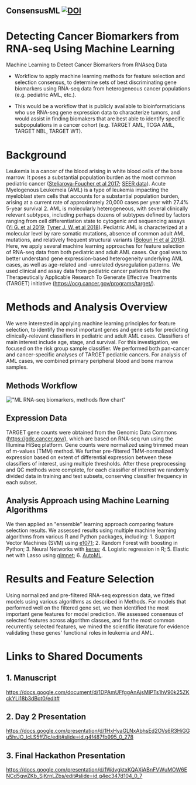 ConsensusML [![DOI](https://zenodo.org/badge/169003170.svg)](https://zenodo.org/badge/latestdoi/169003170)
---

# Detecting Cancer Biomarkers from RNA-seq Using Machine Learning
Machine Learning to Detect Cancer Biomarkers from RNAseq Data

- Workflow to apply machine learning methods for feature selection and selection consensus, to determine sets of best discriminating gene biomarkers using RNA-seq data from heterogeneous cancer populations (e.g. pediatric AML, etc.).

- This would be a workflow that is publicly available to bioinformaticians who use RNA-seq gene expression data to characterize tumors, and would assist in finding biomakers that are best able to identify specific subpopulations in a cancer cohort (e.g. TARGET AML, TCGA AML, TARGET NBL, TARGET WT). 

# Background
Leukemia is a cancer of the blood arising in white blood cells of the bone marrow. It poses a substantial population burden as the most common pediatric cancer ([Steliarova-Foucher et al 2017](https://www.ncbi.nlm.nih.gov/pubmed/28410997); [SEER data](https://seer.cancer.gov/statfacts/html/amyl.html)). Acute Myelogenous Leukemeia (AML) is a type of leukemia impacting the myeloblast stem cells that accounts for a substantial population burden, arising at a current rate of approximately 20,000 cases per year with 27.4% 5-year survival 2. AML is molecularly heterogeneous, with several clinically relevant subtypes, including perhaps dozens of subtypes defined by factors ranging from cell differentiation state to cytogenic and sequencing assays ([Yi G. et al 2019](https://www.sciencedirect.com/science/article/pii/S2211124718320588?via%3Dihub); [Tyner J. W. et al 2018](https://www.nature.com/articles/s41586-018-0623-z)). Pediatric AML is characterized at a molecular level by rare somatic mutations, absence of common adult AML mutations, and relatively frequent structural variants ([Bolouri H et al 2018](https://www.nature.com/articles/nm.4439)). Here, we apply several machine learning approaches for feature selection of RNA-seq data from both pediatric and adult AML cases. Our goal was to better understand gene expression-based heterogeneity underlying AML cases, as well as age-related and -unrelated dysregulation patterns. We used clinical and assay data from pediatric cancer patients from the Therapeutically Applicable Research To Generate Effective Treatments (TARGET) initiative (https://ocg.cancer.gov/programs/target/).

# Methods and Analysis Overview

We were interested in applying machine learning principles for feature selection, to identify the most important genes and gene sets for predicting clinically-relevant classifiers in pediatric and adult AML cases. Classifiers of main interest include age, stage, and survival. For this investigation, we focused on the risk group sample classifier. We performed both pan-cancer and cancer-specific analyses of TARGET pediatric cancers. For analysis of AML cases, we combined primary peripheral blood and bone marrow samples. 

## Methods Workflow
!["ML RNA-seq biomarkers, methods flow chart"](https://github.com/NCBI-Hackathons/RNAseq_Cancer_Biomarkers/blob/master/methods.jpg "Day 1 Flowchart")

## Expression Data
TARGET gene counts were obtained from the Genomic Data Commons (https://gdc.cancer.gov/), which are based on RNA-seq run using the Illumina HiSeq platform. Gene counts were normalized using trimmed mean of m-values (TMM) method. We further pre-filtered TMM-normalized expression based on extent of differential expression between these classifiers of interest, using multiple thresholds. After these preprocessing and QC methods were complete, for each classifier of interest we randomly divided data in training and test subsets, conserving classifier frequency in each subset.

## Analysis Approach using Machine Learning Algorithms
We then applied an "ensemble" learning approach comparing feature selection results. We assessed results using multiple machine learning algorithms from various R and Python packages, including: 1. Support Vector Machines (SVM) using [e1071](https://cran.r-project.org/web/packages/e1071/index.html); 2. Random Forest with boosting in Python; 3. Neural Networks with [keras](https://cran.r-project.org/web/packages/keras/index.html); 4. Logistic regression in R; 5. Elastic net with Lasso using [glmnet](https://cran.r-project.org/web/packages/glmnet/index.html); 6. [AutoML](https://pypi.org/project/automl/). 

# Results and Feature Selection

Using normalized and pre-filtered RNA-seq expression data, we fitted models using various algorithms as described in Methods. For models that performed well on the filtered gene set, we then identified the most important gene features for model prediction. We assessed consensus of selected features across algorithm classes, and for the most common recurrently selected features, we mined the scientific literature for evidence validating these genes' functional roles in leukemia and AML.

# Links to Shared Documents

## 1. Manuscript
https://docs.google.com/document/d/1DPAmUFfggAnAjsMIPTs1hV90k25ZKckYLi18b3dBot0/edit#

## 2. Day 2 Presentation
https://docs.google.com/presentation/d/1HxHyaGLNxAbhsEd2OVs6R3HiGGu5hrJO_lcLS5ffZlc/edit#slide=id.g4f487fb995_0_278

## 3. Final Hackathon Presentation
https://docs.google.com/presentation/d/1WdvgktxKQAXjABnFVWuMOW6ENCd5gwZKb_SjKrnLZbs/edit#slide=id.g4ec347d104_0_7
